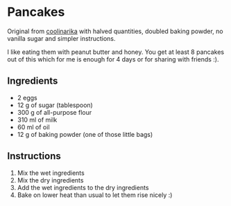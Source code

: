 # Pancakes

Original from
[coolinarika](https://www.coolinarika.com/recept/americke-palacinke-df1b41aa-1379-11ef-a13c-72f6925ae5d0)
with halved quantities, doubled baking powder, no vanilla sugar and simpler
instructions.

I like eating them with peanut butter and honey. You get at least 8 pancakes out
of this which for me is enough for 4 days or for sharing with friends :).

## Ingredients

- 2 eggs
- 12 g of sugar (tablespoon)
- 300 g of all-purpose flour
- 310 ml of milk
- 60 ml of oil
- 12 g of baking powder (one of those little bags)

## Instructions

1. Mix the wet ingredients
2. Mix the dry ingredients
3. Add the wet ingredients to the dry ingredients
4. Bake on lower heat than usual to let them rise nicely :)
